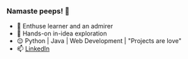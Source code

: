 ### Namaste peeps! 🙏

- 🌱 Enthuse learner and an admirer
- 🔭 Hands-on in-idea exploration
- 😌 Python | Java | Web Development | "Projects are love"
- 📫 [LinkedIn](https://www.linkedin.com/in/dhatri-kapuriya-372a79182/)


<!--
**dhatrikapuriya/dhatrikapuriya** is a ✨ _special_ ✨ repository because its `README.md` (this file) appears on your GitHub profile.

Here are some ideas to get you started:

- 🔭 I’m currently working on ...
- 🌱 I’m currently learning ...
- 👯 I’m looking to collaborate on ...
- 🤔 I’m looking for help with ...
- 💬 Ask me about ...
- 📫 How to reach me: ...
- 😄 Pronouns: ...
- ⚡ Fun fact: ...
-->
